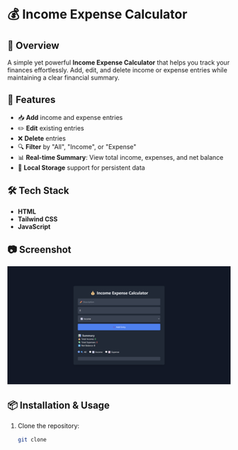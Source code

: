 # 💰 Income Expense Calculator

## 📌 Overview
A simple yet powerful **Income Expense Calculator** that helps you track your finances effortlessly. Add, edit, and delete income or expense entries while maintaining a clear financial summary.

## 🚀 Features
- 📥 **Add** income and expense entries
- ✏️ **Edit** existing entries
- ❌ **Delete** entries
- 🔍 **Filter** by "All", "Income", or "Expense"
- 📊 **Real-time Summary**: View total income, expenses, and net balance
- 💾 **Local Storage** support for persistent data

## 🛠 Tech Stack
- **HTML**
- **Tailwind CSS**
- **JavaScript** 

## 📷 Screenshot
![App Screenshot](./src/screen_shot.png)

## 📦 Installation & Usage
1. Clone the repository:
   ```sh
   git clone 
   ```



